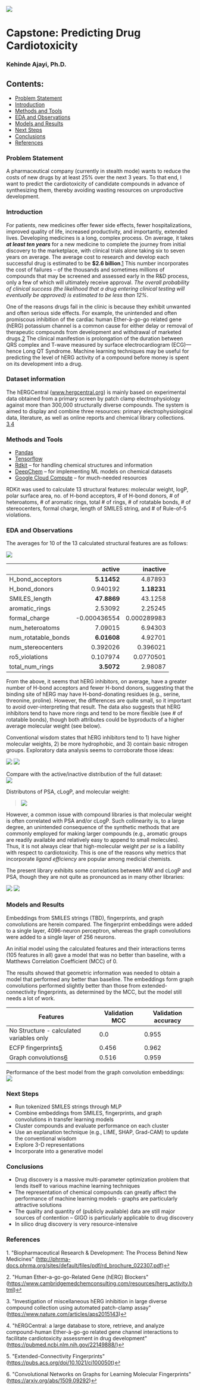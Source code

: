 ![](https://tutorgum.com/wp-content/uploads/2020/11/molecular.png)
# Capstone: Predicting Drug Cardiotoxicity  
### Kehinde Ajayi, Ph.D.  

## __Contents__:
- [Problem Statement](#Problem-Statement)
- [Introduction](#Introduction)
- [Methods and Tools](#Methods-and-Tools)
- [EDA and Observations](#EDA-and-Observations)
- [Models and Results](#Models-and-Results)
- [Next Steps](#Next-Steps)
- [Conclusions](#Conclusions)
- [References](#References)




### __Problem Statement__
A pharmaceutical company (currently in stealth mode) wants to reduce the costs of new drugs by at least 25% over the next 3 years. To that end, I want to predict the cardiotoxicity of candidate compounds in advance of synthesizing them, thereby avoiding wasting resources on unproductive development.

### __Introduction__
For patients, new medicines offer fewer side effects, fewer hospitalizations, improved quality of life, increased productivity, and importantly, extended lives. Developing medicines is a long, complex process. On average, it takes ___at least ten years___ for a new medicine to complete the journey from initial discovery to the marketplace, with clinical trials alone taking six to seven years on average. The average cost to research and develop each successful drug is estimated to be __$2.6 billion__.<a id='fnref1'>[1](#ref1)</a> This number incorporates the cost of failures – of the thousands and sometimes millions of compounds that may be screened and assessed early in the R&D process, only a few of which will ultimately receive approval. _The overall probability of clinical success (the likelihood that a drug entering clinical testing will eventually be approved) is estimated to be less than 12%_. 

One of the reasons drugs fail in the clinic is because they exhibit unwanted and often serious side effects.  For example, the unintended and often promiscous inhibition of the cardiac human Ether-à-go-go related gene (hERG) potassium channel is a common cause for either delay or removal of therapeutic compounds from development and withdrawal of marketed drugs.<a id='fnref2'>[2](#ref2)</a> The clinical manifestion is prolongation of the duration between QRS complex and T-wave measured by surface electrocardiogram (ECG)—hence Long QT Syndrome. Machine learning techniques may be useful for predicting the level of hERG activity of a compound before money is spent on its development into a drug.

### __Dataset information__

 The hERGCentral (www.hergcentral.org) is mainly based on experimental data obtained from a primary screen by patch clamp electrophysiology against more than 300,000 structurally diverse compounds. The system is aimed to display and combine three resources: primary electrophysiological data, literature, as well as online reports and chemical library collections. <a id='fnref3'>[3](#ref3)</a>,<a id='fnref4'>[4](#ref4)</a>


### __Methods and Tools__

- [Pandas](https://pandas.pydata.org/pandas-docs/stable/index.html)
- [Tensorflow]()
- [Rdkit](https://www.rdkit.org/docs/index.html) – for handling chemical structures and information
- [DeepChem](https://deepchem.readthedocs.io/en/latest/index.html) – for implementing ML models on chemical datasets 
- [Google Cloud Compute](https://cloud.google.com/compute) – for much-needed resources

RDKit was used to calculate 13 structural features:  molecular weight, logP, polar surface area, no. of H-bond acceptors, # of H-bond donors, # of heteroatoms, # of aromatic rings, total # of rings, # of rotatable bonds, # of stereocenters, formal charge, length of SMILES string, and # of Rule-of-5 violations.

### __EDA and Observations__

The averages for 10 of the 13 calculated structural features are as follows:

![](/home/xohdeeacque/flex/Capstone/ka_capstone/imgs/chemical_property_rankings.png)


|                     |       active |     inactive |
|:--------------------|-------------:|-------------:|
| H_bond_acceptors    |  **5.11452**     |  4.87893     |
| H_bond_donors       |  0.940192    |  **1.18231**     |
| SMILES_length       | **47.8869**      | 43.1258      |
| aromatic_rings      |  2.53092     |  2.25245     |
| formal_charge       | -0.000436554 |  0.000289983 |
| num_heteroatoms     |  7.09015     |  6.94303     |
| num_rotatable_bonds |  **6.01608**     |  4.92701     |
| num_stereocenters   |  0.392026    |  0.396021    |
| ro5_violations      |  0.107974    |  0.0770501   |
| total_num_rings     |  **3.5072**      |  2.98087     |

From the above, it seems that hERG inhibitors, on average, have a greater number of H-bond acceptors and fewer H-bond donors, suggesting that the binding site of hERG may have H-bond-donating residues (e.g., serine, threonine, proline).  However, the differences are quite small, so it important to avoid over-interpreting that result.  The data also suggests that hERG inhibitors tend to have more rings and tend to be more flexible (see # of rotatable bonds), though both attributes could be byproducts of a higher average molecular weight (see below). 

Conventional wisdom states that hERG inhibitors tend to 1) have higher molecular weights, 2) be more hydrophobic, and 3) contain basic nitrogen groups.  Exploratory data analysis seems to corroborate those ideas:

![](./imgs/basic_nitrogens.png) ![](./imgs/no_basic_nitrogens.png) 

Compare with the active/inactive distribution of the full dataset:  
![](./imgs/baseline.png)

Distributons of PSA, cLogP, and molecular weight:  
>![](./imgs/distributions.png)

However, a common issue with compound libraries is that molecular weight is often correlated with PSA and/or cLogP. Such collinearity is, to a large degree, an unintended consequence of the synthetic methods that are commonly employed for making larger compounds (e.g., aromatic groups are readily available and relatively easy to append to small molecules). Thus, it is not always clear that high-molecular weight _per se_ is a liability with respect to cardiotoxicity.  This is one of the reasons why metrics that incorporate _ligand efficiency_ are popular among medicial chemists.

The present library exhibits some correlations between MW and cLogP and PSA, though they are not quite as pronounced as in many other libraries:

![](./imgs/clogp_mw.png)
![](./imgs/psa_mw.png)


### __Models and Results__

Embeddings from SMILES strings (TBD), fingerprints, and graph convolutions are herein compared.  The fingerprint embeddings were added to a single layer, 4096-neuron perceptron, whereas the graph convolutions were added to a single layer of 256 neurons. 

An initial model using the calculated features and their interactions terms (105 features in all) gave a model that was no better than baseline, with a Matthews Correlation Coefficient (MCC) of 0. 


The results showed that geometric information was needed to obtain a model that performed any better than baseline.  The embeddings form graph convolutions performed slightly better than those from extended-connectivity fingerprints, as determined by the MCC, but the model still needs a lot of work.  

|          Features          	| Validation MCC 	| Validation accuracy 	|
|--------------------	|----------------	|---------------------	|
| No Structure - calculated variables only       	| 0.0            	| 0.955               	|
| ECFP fingerprints<a id='fnref5'>[5](#ref5)</a>  	| 0.456          	| 0.962               	|
| Graph convolutions<a id='fnref6'>[6](#ref6)</a>	| 0.516          	| 0.959               	|

Performance of the best model from the graph convolution embeddings:  
![](./imgs/pseudo_roc_curve.png)

### __Next Steps__

- Run tokenized SMILES strings through MLP
- Combine embeddings from SMILES, fingerprints, and graph convolutions in transfer learning models
- Cluster compounds and evaluate performance on each cluster
- Use an explanation technique (e.g., LIME, SHAP, Grad-CAM) to update the conventional wisdom
- Explore 3-D representations
- Incorporate into a generative model

### __Conclusions__ 
- Drug discovery is a massive multi-parameter optimization problem that lends itself to various machine learning techniques
- The representation of chemical compounds can greatly affect the performance of machine learning models - graphs are particularly attractive solutions
- The quality and quantity of (publicly available) data are still major sources of contention – GIGO is particularly applicable to drug discovery
- In silico drug discovery is very resource-intensive


### __References__

<a id="ref1">1</a>. "Biopharmaceutical Research & Development: The Process Behind New Medicines" (http://phrma-docs.phrma.org/sites/default/files/pdf/rd_brochure_022307.pdf)<a href=#fnref1>↩︎</a>

<a id="ref2">2</a>. "Human Ether-a-go-go-Related Gene (hERG) Blockers" (https://www.cambridgemedchemconsulting.com/resources/herg_activity.html)<a href=#fnref2>↩︎</a>

<a id="ref3">3</a>. "Investigation of miscellaneous hERG inhibition in large diverse compound collection using automated patch-clamp assay" (https://www.nature.com/articles/aps2015143)<a href=#fnref3>↩︎</a>

<a id="ref4">4</a>. "hERGCentral: a large database to store, retrieve, and analyze compound-human Ether-à-go-go related gene channel interactions to facilitate cardiotoxicity assessment in drug development" (https://pubmed.ncbi.nlm.nih.gov/22149888/)<a href=#fnref4>↩︎</a>

<a id="ref5">5</a>. "Extended-Connectivity Fingerprints" (https://pubs.acs.org/doi/10.1021/ci100050t)<a href=#fnref5>↩︎</a>

<a id="ref6">6</a>. "Convolutional Networks on Graphs for Learning Molecular Fingerprints" (https://arxiv.org/abs/1509.09292)<a href=#fnref6>↩︎</a>

